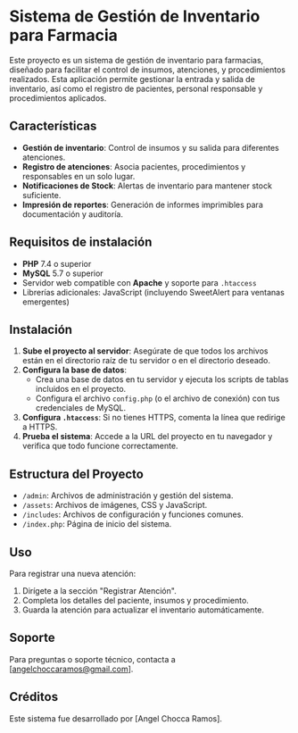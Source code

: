 # Sistema de Gestión de Inventario para Farmacia

Este proyecto es un sistema de gestión de inventario para farmacias, diseñado para facilitar el control de insumos, atenciones, y procedimientos realizados. Esta aplicación permite gestionar la entrada y salida de inventario, así como el registro de pacientes, personal responsable y procedimientos aplicados.

## Características

- **Gestión de inventario**: Control de insumos y su salida para diferentes atenciones.
- **Registro de atenciones**: Asocia pacientes, procedimientos y responsables en un solo lugar.
- **Notificaciones de Stock**: Alertas de inventario para mantener stock suficiente.
- **Impresión de reportes**: Generación de informes imprimibles para documentación y auditoría.

## Requisitos de instalación

- **PHP** 7.4 o superior
- **MySQL** 5.7 o superior
- Servidor web compatible con **Apache** y soporte para `.htaccess`
- Librerías adicionales: JavaScript (incluyendo SweetAlert para ventanas emergentes)

## Instalación

1. **Sube el proyecto al servidor**: Asegúrate de que todos los archivos están en el directorio raíz de tu servidor o en el directorio deseado.
2. **Configura la base de datos**:
   - Crea una base de datos en tu servidor y ejecuta los scripts de tablas incluidos en el proyecto.
   - Configura el archivo `config.php` (o el archivo de conexión) con tus credenciales de MySQL.
3. **Configura `.htaccess`**: Si no tienes HTTPS, comenta la línea que redirige a HTTPS.
4. **Prueba el sistema**: Accede a la URL del proyecto en tu navegador y verifica que todo funcione correctamente.

## Estructura del Proyecto

- `/admin`: Archivos de administración y gestión del sistema.
- `/assets`: Archivos de imágenes, CSS y JavaScript.
- `/includes`: Archivos de configuración y funciones comunes.
- `/index.php`: Página de inicio del sistema.
  
## Uso

Para registrar una nueva atención:
1. Dirígete a la sección "Registrar Atención".
2. Completa los detalles del paciente, insumos y procedimiento.
3. Guarda la atención para actualizar el inventario automáticamente.

## Soporte

Para preguntas o soporte técnico, contacta a [angelchoccaramos@gmail.com].

## Créditos

Este sistema fue desarrollado por [Angel Chocca Ramos].
